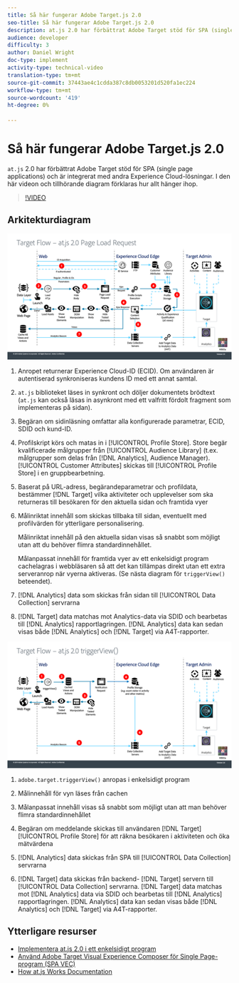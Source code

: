 ```yaml
---
title: Så här fungerar Adobe Target.js 2.0
seo-title: Så här fungerar Adobe Target.js 2.0
description: at.js 2.0 har förbättrat Adobe Target stöd för SPA (single page applications) och kan integreras med andra Experience Cloud-lösningar. I den här videon och tillhörande diagram förklaras hur allt hänger ihop.
audience: developer
difficulty: 3
author: Daniel Wright
doc-type: implement
activity-type: technical-video
translation-type: tm+mt
source-git-commit: 37443ae4c1cdda387c8db0053201d520fa1ec224
workflow-type: tm+mt
source-wordcount: '419'
ht-degree: 0%

---
```



# Så här fungerar Adobe Target.js 2.0

`at.js` 2.0 har förbättrat Adobe Target stöd för SPA (single page applications) och är integrerat med andra Experience Cloud-lösningar. I den här videon och tillhörande diagram förklaras hur allt hänger ihop.

>[!VIDEO](https://video.tv.adobe.com/v/26250?quality=12)

## Arkitekturdiagram

![at.js 2.0-beteende vid sidinläsning](assets/pageload.png)

1. Anropet returnerar Experience Cloud-ID (ECID). Om användaren är autentiserad synkroniseras kundens ID med ett annat samtal.

1. `at.js` biblioteket läses in synkront och döljer dokumentets brödtext (`at.js` kan också läsas in asynkront med ett valfritt fördolt fragment som implementeras på sidan).

1. Begäran om sidinläsning omfattar alla konfigurerade parametrar, ECID, SDID och kund-ID.

1. Profilskript körs och matas in i [!UICONTROL Profile Store]. Store begär kvalificerade målgrupper från [!UICONTROL Audience Library] (t.ex. målgrupper som delas från [!DNL Analytics], Audience Manager). [!UICONTROL Customer Attributes] skickas till [!UICONTROL Profile Store] i en gruppbearbetning.
1. Baserat på URL-adress, begärandeparametrar och profildata, bestämmer [!DNL Target] vilka aktiviteter och upplevelser som ska returneras till besökaren för den aktuella sidan och framtida vyer

1. Målinriktat innehåll som skickas tillbaka till sidan, eventuellt med profilvärden för ytterligare personalisering.

   Målinriktat innehåll på den aktuella sidan visas så snabbt som möjligt utan att du behöver flimra standardinnehållet.

   Målanpassat innehåll för framtida vyer av ett enkelsidigt program cachelagras i webbläsaren så att det kan tillämpas direkt utan ett extra serveranrop när vyerna aktiveras. (Se nästa diagram för `triggerView()` beteendet).

1. [!DNL Analytics] data som skickas från sidan till [!UICONTROL Data Collection] servrarna
1. [!DNL Target] data matchas mot Analytics-data via SDID och bearbetas till [!DNL Analytics] rapportlagringen. [!DNL Analytics] data kan sedan visas både [!DNL Analytics] och [!DNL Target] via A4T-rapporter.

![at.js 2.0-beteende när funktionen triggerView() används](assets/triggerview.png)

1. `adobe.target.triggerView()` anropas i enkelsidigt program
1. Målinnehåll för vyn läses från cachen

1. Målanpassat innehåll visas så snabbt som möjligt utan att man behöver flimra standardinnehållet

1. Begäran om meddelande skickas till användaren [!DNL Target] [!UICONTROL Profile Store] för att räkna besökaren i aktiviteten och öka mätvärdena
1. [!DNL Analytics] data skickas från SPA till [!UICONTROL Data Collection] servrarna

1. [!DNL Target] data skickas från backend- [!DNL Target] servern till [!UICONTROL Data Collection] servrarna. [!DNL Target] data matchas mot [!DNL Analytics] data via SDID och bearbetas till [!DNL Analytics] rapportlagringen. [!DNL Analytics] data kan sedan visas både [!DNL Analytics] och [!DNL Target] via A4T-rapporter.

## Ytterligare resurser

* [Implementera at.js 2.0 i ett enkelsidigt program](implement-atjs-20-in-a-single-page-application.md)
* [Använd Adobe Target Visual Experience Composer för Single Page-program (SPA VEC)](../experiences/use-the-visual-experience-composer-for-single-page-applications.md)
* [How at.js Works Documentation](https://docs.adobe.com/content/help/en/target/using/implement-target/client-side/at-js/how-atjs-works.html)